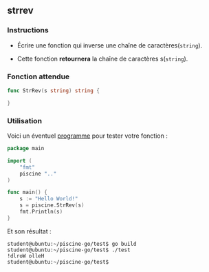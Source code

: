 ## strrev

### Instructions

-   Écrire une fonction qui inverse une chaîne de caractères(`string`).

-   Cette fonction **retournera** la chaîne de caractères s(`string`).

### Fonction attendue

```go
func StrRev(s string) string {

}
```

### Utilisation

Voici un éventuel [programme](TODO-LINK) pour tester votre fonction :

```go
package main

import (
	"fmt"
	piscine ".."
)

func main() {
	s := "Hello World!"
	s = piscine.StrRev(s)
	fmt.Println(s)
}
```

Et son résultat :

```console
student@ubuntu:~/piscine-go/test$ go build
student@ubuntu:~/piscine-go/test$ ./test
!dlroW olleH
student@ubuntu:~/piscine-go/test$
```
